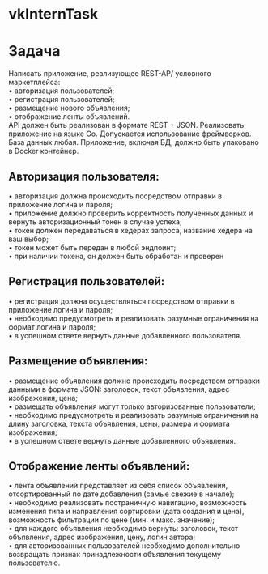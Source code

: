 # vkInternTask
# Задача
Написать приложение, реализующее REST-AP/ условного маркетплейса:  
• авторизация пользователей;  
• регистрация пользователей;  
• размещение нового объявления;  
• отображение ленты объявлений.  
API должен быть реализован в формате REST + JSON. Реализовать приложение на языке Go. Допускается использование фреймворков. База данных любая. Приложение, включая БД, должно быть упаковано в Docker контейнер.
## Авторизация пользователя:  
• авторизация должна происходить посредством отправки в приложение логина и пароля;  
• приложение должно проверить корректность полученных данных и вернуть авторизационный токен в случае успеха;  
• токен должен передаваться в хедерах запроса, название хедера на ваш выбор;  
• токен может быть передан в любой эндпоинт;  
• при наличии токена, он должен быть обработан и проверен  
## Регистрация пользователей:  
• регистрация должна осуществляться посредством отправки в приложение логина и пароля;  
• необходимо предусмотреть и реализовать разумные ограничения на формат логина и пароля;  
• в успешном ответе вернуть данные добавленного пользователя.  
## Размещение объявления:  
• размещение объявления должно происходить посредством отправки данными в формате JSON: заголовок, текст объявления, адрес изображения, цена;  
• размещать объявления могут только авторизованные пользователи;  
• необходимо предусмотреть и реализовать разумные ограничения на длину заголовка, текста объявления, цены, размера и формата изображения;  
• в успешном ответе вернуть данные добавленного объявления.  
## Отображение ленты объявлений:  
• лента объявлений представляет из себя список объявлений, отсортированный по дате добавления (самые свежие в начале);  
• необходимо реализовать постраничную навигацию, возможность изменения типа и направления сортировки (дата создания и цена), возможность фильтрации по цене (мин. и макс. значение);  
• для каждого объявления необходимо вернуть: заголовок, текст объявления, адрес изображения, цену, логин автора;  
• для авторизованных пользователей необходимо дополнительно возвращать признак принадлежности объявления текущему пользователю.  
